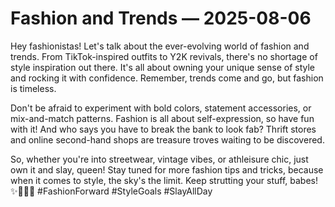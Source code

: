 # Fashion and Trends — 2025-08-06

Hey fashionistas! Let's talk about the ever-evolving world of fashion and trends. From TikTok-inspired outfits to Y2K revivals, there's no shortage of style inspiration out there. It's all about owning your unique sense of style and rocking it with confidence. Remember, trends come and go, but fashion is timeless.

Don't be afraid to experiment with bold colors, statement accessories, or mix-and-match patterns. Fashion is all about self-expression, so have fun with it! And who says you have to break the bank to look fab? Thrift stores and online second-hand shops are treasure troves waiting to be discovered.

So, whether you're into streetwear, vintage vibes, or athleisure chic, just own it and slay, queen! Stay tuned for more fashion tips and tricks, because when it comes to style, the sky's the limit. Keep strutting your stuff, babes! ✨💁🏻‍♀️ #FashionForward #StyleGoals #SlayAllDay